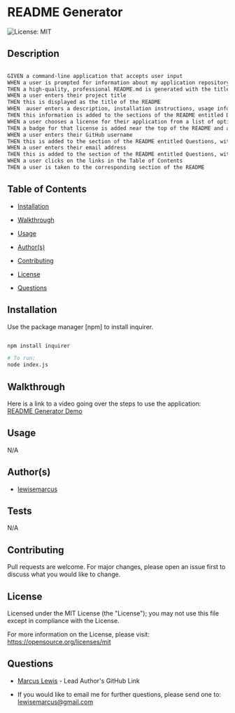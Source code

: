 #  README Generator

  ![License: MIT ](https://img.shields.io/badge/License-MIT-informational)

  ## Description

 ```md
 
 GIVEN a command-line application that accepts user input
WHEN a user is prompted for information about my application repository
THEN a high-quality, professional README.md is generated with the title of my project and sections entitled Description, Table of Contents, Installation, Usage, License, Contributing, Tests, and Questions
WHEN a user enters their project title
THEN this is displayed as the title of the README
WHEN  auser enters a description, installation instructions, usage information, contribution guidelines, and test instructions
THEN this information is added to the sections of the README entitled Description, Installation, Usage, Contributing, and Tests
WHEN a user chooses a license for their application from a list of options
THEN a badge for that license is added near the top of the README and a notice is added to the section of the README entitled License that explains which license the application is covered under
WHEN a user enters their GitHub username
THEN this is added to the section of the README entitled Questions, with a link to their GitHub profile
WHEN a user enters their email address
THEN this is added to the section of the README entitled Questions, with instructions on how to reach them with additional questions
WHEN a user clicks on the links in the Table of Contents
THEN a user is taken to the corresponding section of the README

```

  ## Table of Contents

  - [Installation](#installation)

  - [Walkthrough](#walkthrough)

  - [Usage](#usage)

  - [Author(s)](#authors)

  - [Contributing](#contributing)

  - [License](#license)

  - [Questions](#questions)

  ## Installation

  Use the package manager [npm] to install inquirer.
```bash

npm install inquirer

# To run:
node index.js

```

  ## Walkthrough
Here is a link to a video going over the steps to use the application: [README Generator Demo](https://youtu.be/-pl_jXZ7b7w)

  ## Usage
  
N/A

  ## Author(s)

  - [lewisemarcus](https://github.com/lewisemarcus)


  
## Tests
  
N/A

  ## Contributing
 Pull requests are welcome. For major changes, please open an issue first to discuss what you would like to change.

  
## License

  Licensed under the MIT License (the "License"); you may not use this file except in compliance with the License.

  For more information on the License, please visit:  https://opensource.org/licenses/mit

  ## Questions
  
- [Marcus Lewis](https://github.com/lewisemarcus) - Lead Author's GitHub Link
  
- If you would like to email me for further questions, please send one to: <lewisemarcus@gmail.com>
